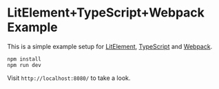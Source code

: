 # LitElement+TypeScript+Webpack Example

This is a simple example setup for [LitElement](https://lit-element.polymer-project.org/), [TypeScript](https://www_.typescriptlang.org/) and [Webpack](https://webpack.js.org/).

```
npm install
npm run dev
```

Visit `http://localhost:8080/` to take a look.
